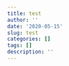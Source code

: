 ```yaml
---
title: test
author: ''
date: '2020-05-15'
slug: test
categories: []
tags: []
description: ''
---
```

